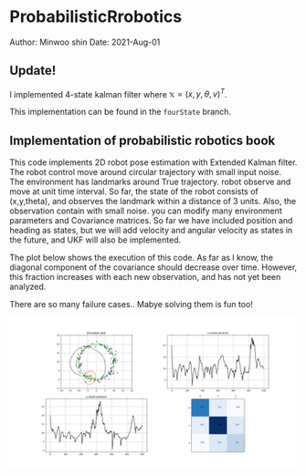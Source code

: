 # ProbabilisticRrobotics
Author: Minwoo shin
Date: 2021-Aug-01

## Update!
I implemented 4-state kalman filter where $\mathbb x=(x,y,\theta,v)^T$.


This implementation can be found in the `fourState` branch.
## Implementation of probabilistic robotics book

This code implements 2D robot pose estimation with Extended Kalman filter. The robot control move around circular trajectory with small input noise. The environment has landmarks around True trajectory. robot observe and move at unit time interval. So far, the state of the robot consists of (x,y,theta), and observes the landmark within a distance of 3 units. Also, the observation contain with small noise. you can modify many environment parameters and Covariance matrices. So far we have included position and heading as states, but we will add velocity and angular velocity as states in the future, and UKF will also be implemented.


The plot below shows the execution of this code. As far as I know, the diagonal component of the covariance should decrease over time. However, this fraction increases with each new observation, and has not yet been analyzed.


There are so many failure cases.. Mabye solving them is fun too!

![figure1](./figures/EKF.png)

